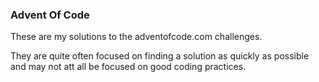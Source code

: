 ### Advent Of Code
These are my solutions to the adventofcode.com challenges.

They are quite often focused on finding a solution as quickly as possible and may not att all be focused on good coding practices.

